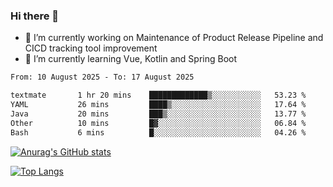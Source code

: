 ### Hi there 👋

- 🔭 I’m currently working on Maintenance of Product Release Pipeline and CICD tracking tool improvement
- 🌱 I’m currently learning Vue, Kotlin and Spring Boot

<!--START_SECTION:waka-->

```txt
From: 10 August 2025 - To: 17 August 2025

textmate       1 hr 20 mins    █████████████▒░░░░░░░░░░░   53.23 %
YAML           26 mins         ████▒░░░░░░░░░░░░░░░░░░░░   17.64 %
Java           20 mins         ███▒░░░░░░░░░░░░░░░░░░░░░   13.77 %
Other          10 mins         █▓░░░░░░░░░░░░░░░░░░░░░░░   06.84 %
Bash           6 mins          █░░░░░░░░░░░░░░░░░░░░░░░░   04.26 %
```

<!--END_SECTION:waka-->

[![Anurag's GitHub stats](https://github-readme-stats.vercel.app/api?username=yunhao981&show_icons=true&theme=solarized-dark)](https://github.com/anuraghazra/github-readme-stats)

[![Top Langs](https://github-readme-stats.vercel.app/api/top-langs/?username=yunhao981&theme=solarized-dark&layout=compact)](https://github.com/anuraghazra/github-readme-stats)

<!--
**yunhao981/yunhao981** is a ✨ _special_ ✨ repository because its `README.md` (this file) appears on your GitHub profile.

Here are some ideas to get you started:

- 🔭 I’m currently working on Maintenance of Release Pipeline and CICD tracking tool improvement
- 🌱 I’m currently learning Vue, Kotlin and Spring Boot
- 👯 I’m looking to collaborate on ...
- 🤔 I’m looking for help with ...
- 💬 Ask me about ...
- 📫 How to reach me: ...
- 😄 Pronouns: ...
- ⚡ Fun fact: ...
-->


